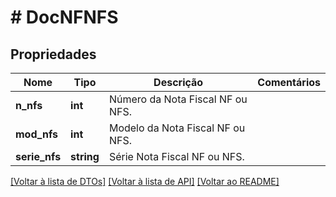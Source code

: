 # # DocNFNFS

## Propriedades

Nome | Tipo | Descrição | Comentários
------------ | ------------- | ------------- | -------------
**n_nfs** | **int** | Número da Nota Fiscal NF ou NFS. |
**mod_nfs** | **int** | Modelo da Nota Fiscal NF ou NFS. |
**serie_nfs** | **string** | Série Nota Fiscal NF ou NFS. |

[[Voltar à lista de DTOs]](../../README.md#models) [[Voltar à lista de API]](../../README.md#endpoints) [[Voltar ao README]](../../README.md)

